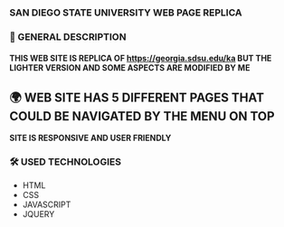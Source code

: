 ### SAN DIEGO STATE UNIVERSITY WEB PAGE REPLICA

### 📃 GENERAL DESCRIPTION
#### THIS WEB SITE IS REPLICA OF https://georgia.sdsu.edu/ka BUT THE LIGHTER VERSION AND SOME ASPECTS ARE MODIFIED BY ME

## 🌍 WEB SITE HAS 5 DIFFERENT PAGES THAT COULD BE NAVIGATED BY THE MENU ON TOP

**SITE IS RESPONSIVE AND USER FRIENDLY**

### 🛠️ USED TECHNOLOGIES
- HTML
- CSS
- JAVASCRIPT
- JQUERY
